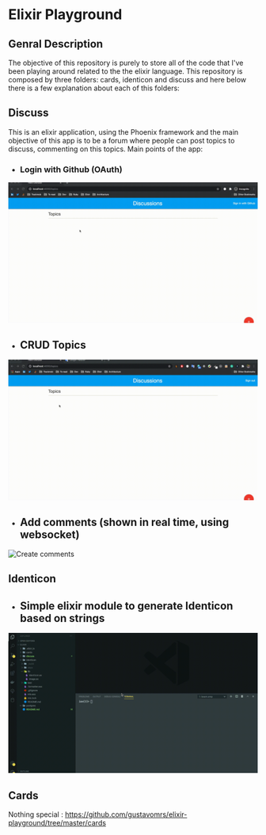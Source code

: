# Elixir Playground

## Genral Description

The objective of this repository is purely to store all of the code that I've been playing around related to the the elixir language. This repository is composed by three folders: cards, identicon and discuss and here below there is a few explanation about each of this folders:

## Discuss
This is an elixir application, using the Phoenix framework and the main objective of this app is to be a forum where people can post topics to discuss, commenting on this topics. Main points of the app:

* ### Login with Github (OAuth)

![Login with github](discuss/demo/github_login.gif)

* ## CRUD Topics

![CRUD Topics](discuss/demo/crud_topics.gif)

* ## Add comments (shown in real time, using websocket)

![Create comments](discuss/demo/add_coments.gif)


## Identicon

* ## Simple elixir module to generate Identicon based on strings

![Identicon](identicon/demo/identicon.gif)

## Cards
Nothing special
: https://github.com/gustavomrs/elixir-playground/tree/master/cards

